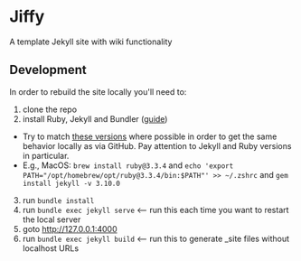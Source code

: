 # Jiffy
A template Jekyll site with wiki functionality

## Development
In order to rebuild the site locally you'll need to:
1. clone the repo
2. install Ruby, Jekyll and Bundler ([guide](https://jekyllrb.com/docs/installation/))
  * Try to match [these versions](https://pages.github.com/versions/) where possible in order to get the same behavior locally as via GitHub. Pay attention to Jekyll and Ruby versions in particular.
  * E.g., MacOS: `brew install ruby@3.3.4` and `echo 'export PATH="/opt/homebrew/opt/ruby@3.3.4/bin:$PATH"' >> ~/.zshrc` and `gem install jekyll -v 3.10.0`
3. run `bundle install`
4. run `bundle exec jekyll serve`  <-- run this each time you want to restart the local server
5. goto http://127.0.0.1:4000
6. run `bundle exec jekyll build` <-- run this to generate _site files without localhost URLs